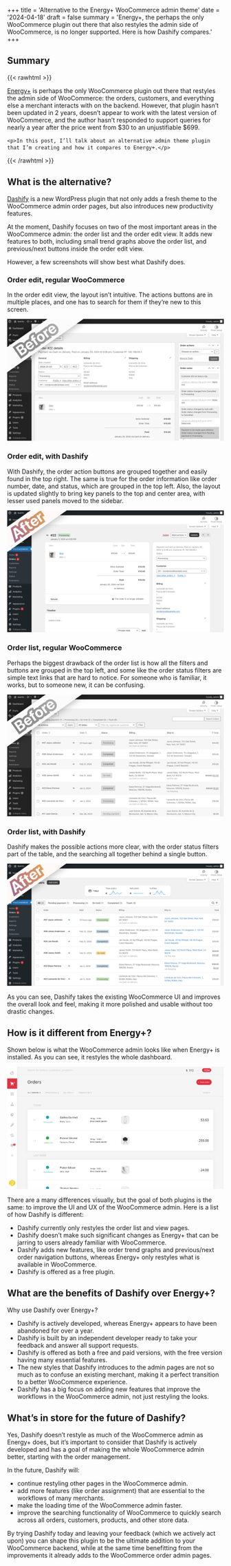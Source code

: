 +++
title = 'Alternative to the Energy+ WooCommerce admin theme'
date = '2024-04-18'
draft = false
summary = 'Energy+, the perhaps the only WooCommerce plugin out there that also restyles the admin side of WooCommerce, is no longer supported. Here is how Dashify compares.'
+++

## Summary

{{< rawhtml >}}
<div class="rounded-lg px-8 py-4 bg-[#9D6095E3] text-gray-50 text-lg">
	<p><a href="https://codecanyon.net/item/energy-a-beautiful-admin-panel-for-woocommerce/25423023" class="text-gray-50">Energy+</a> is perhaps the only WooCommerce plugin out there that restyles the admin side of WooCommerce: the orders, customers, and everything else a merchant interacts with on the backend. However, that plugin hasn’t been updated in 2 years, doesn’t appear to work with the latest version of WooCommerce, and the author hasn’t responded to support queries for nearly a year after the price went from $30 to an unjustifiable $699.</p>

	<p>In this post, I’ll talk about an alternative admin theme plugin that I’m creating and how it compares to Energy+.</p>
</div>
{{< /rawhtml >}}

## What is the alternative?

[Dashify](https://wordpress.org/plugins/dashify/) is a new WordPress plugin that not only adds a fresh theme to the WooCommerce admin order pages, but also introduces new productivity features.

At the moment, Dashify focuses on two of the most important areas in the WooCommerce admin: the order list and the order edit view. It adds new features to both, including small trend graphs above the order list, and previous/next buttons inside the order edit view.

However, a few screenshots will show best what Dashify does.

### Order edit, regular WooCommerce

In the order edit view, the layout isn’t intuitive. The actions buttons are in multiple places, and one has to search for them if they’re new to this screen.

![Screenshot of the order edit view in WooCommerce. The layout is dull and doesn’t look sleek.](order-edit-before.png)

### Order edit, with Dashify

With Dashify, the order action buttons are grouped together and easily found in the top right. The same is true for the order information like order number, date, and status, which are grouped in the top left. Also, the layout is updated slightly to bring key panels to the top and center area, with lesser used panels moved to the sidebar.

![Screenshot of the order edit view after Dashify is added, showing a layout that is much sleeker and more organized.](order-edit-after.png)

### Order list, regular WooCommerce

Perhaps the biggest drawback of the order list is how all the filters and buttons are grouped in the top left, and some like the order status filters are simple text links that are hard to notice. For someone who is familiar, it works, but to someone new, it can be confusing.

![Screenshot of the regular WooCommerce order list, without Dashify. It doesn’t look too sleek.](order-list-before.png)

### Order list, with Dashify

Dashify makes the possible actions more clear, with the order status filters part of the table, and the searching all together behind a single button.

![Screenshot of the order list after Dashify is added, showing improved styling of the table and a new recent order trend graph above the list.](order-list-after.png)

As you can see, Dashify takes the existing WooCommerce UI and improves the overall look and feel, making it more polished and usable without too drastic changes.

## How is it different from Energy+?

Shown below is what the WooCommerce admin looks like when Energy+ is installed. As you can see, it restyles the whole dashboard.

![Screenshot of how Energy+ restyles the WooCommerce order list.](energy.png)

There are a many differences visually, but the goal of both plugins is the same: to improve the UI and UX of the WooCommerce admin. Here is a list of how Dashify is different:

*   Dashify currently only restyles the order list and view pages.
*   Dashify doesn’t make such significant changes as Energy+ that can be jarring to users already familiar with WooCommerce.
*   Dashify adds new features, like order trend graphs and previous/next order navigation buttons, whereas Energy+ only restyles what is available in WooCommerce.
*   Dashify is offered as a free plugin.

## What are the benefits of Dashify over Energy+?

Why use Dashify over Energy+?

*   Dashify is actively developed, whereas Energy+ appears to have been abandoned for over a year.
*   Dashify is built by an independent developer ready to take your feedback and answer all support requests.
*   Dashify is offered as both a free and paid versions, with the free version having many essential features.
*   The new styles that Dashify introduces to the admin pages are not so much as to confuse an existing merchant, making it a perfect transition to a better WooCommerce experience.
*   Dashify has a big focus on adding new features that improve the workflows in the WooCommerce admin, not just restyling the looks.

## What’s in store for the future of Dashify?

Yes, Dashify doesn’t restyle as much of the WooCommerce admin as Energy+ does, but it’s important to consider that Dashify is actively developed and has a goal of making the whole WooCommerce admin better, starting with the order management.

In the future, Dashify will:

*   continue restyling other pages in the WooCommerce admin.
*   add more features (like order assignment) that are essential to the workflows of many merchants.
*   make the loading time of the WooCommerce admin faster.
*   improve the searching functionality of WooCommerce to quickly search across all orders, customers, products, and other store data.

By trying Dashify today and leaving your feedback (which we actively act upon) you can shape this plugin to be the ultimate addition to your WooCommerce backend, while at the same time benefitting from the improvements it already adds to the WooCommerce order admin pages.
